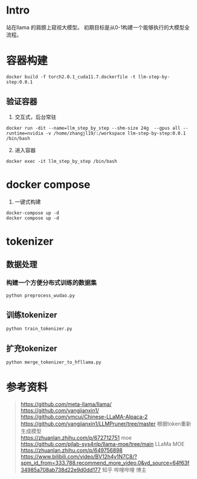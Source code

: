 # Intro
站在llama 的肩膀上窥视大模型。
初期目标是从0-1构建一个能够执行的大模型全流程。

# 容器构建  
```
docker build -f torch2.0.1_cuda11.7.dockerfile -t llm-step-by-step:0.0.1
```

## 验证容器
1. 交互式，后台常驻  
```
docker run -dit --name=llm_step_by_step --shm-size 24g  --gpus all --runtime=nvidia -v /home/zhangjl19/:/workspace llm-step-by-step:0.0.1 /bin/bash
```

2. 进入容器  
```
docker exec -it llm_step_by_step /bin/bash
```

# docker compose
1. 一键式构建
```
docker-compose up -d 
docker compose up -d 
```

# tokenizer  
## 数据处理  
### 构建一个方便分布式训练的数据集
```
python preprocess_wudao.py 
```

## 训练tokenizer
```
python train_tokenizer.py
```

## 扩充tokenizer  
```
python merge_tokenizer_to_hfllama.py
```

# 参考资料
> https://github.com/meta-llama/llama/  
> https://github.com/yangjianxin1/  
> https://github.com/ymcui/Chinese-LLaMA-Alpaca-2  
> https://github.com/yangjianxin1/LLMPruner/tree/master 根据token重新生成模型  
> https://zhuanlan.zhihu.com/p/672712751 moe
> https://github.com/pjlab-sys4nlp/llama-moe/tree/main LLaMa MOE
> https://zhuanlan.zhihu.com/p/649756898 
> https://www.bilibili.com/video/BV12h4y1N7C8/?spm_id_from=333.788.recommend_more_video.0&vd_source=64f63f34985a708ab738d22e9d0dd177 知乎 哔哩哔哩 博主